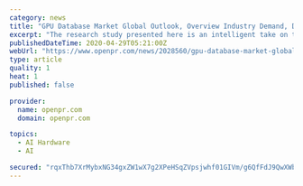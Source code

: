 ```yaml
---
category: news
title: "GPU Database Market Global Outlook, Overview Industry Demand, Development and Growth Forecast Report 2026|"
excerpt: "The research study presented here is an intelligent take on the global GPU Database Market that explains important aspects such as competition segmentation and regional growth in great detail Accuracy and preciseness are two of the key features of the"
publishedDateTime: 2020-04-29T05:21:00Z
webUrl: "https://www.openpr.com/news/2028560/gpu-database-market-global-outlook-overview-industry-demand"
type: article
quality: 1
heat: 1
published: false

provider:
  name: openpr.com
  domain: openpr.com

topics:
  - AI Hardware
  - AI

secured: "rqxThb7XrMybxNG34gxZW1wX7g2XPeHSqZVpsjwhf01GIVm/g6QfFdJ9QwXWbVuvuNv7gKOTGhULJb+WzH+DiV9Znr3F+L5hPRlprvOsDAWrkShRcg6dIxdCdKVLJHpbICN+MI+FEzvl2IMaX1xOom99h2DumkG3ctD8GL9UI80AlxvuHxvmhudgk1CB9fo3XqObYDJP1ZALslRJl81DUDD7E3LVNdtx9+Dq18g6XdtiScQbqM/FEFGt524uN81ANFbq3spox+/jQ62/Uek3wx2XC+Al55S2OR0oVVFVht6smTNUGx9qLNJ5pWf3yLRP;r6eeZUls0mca7A2HE8H6DQ=="
---
```


